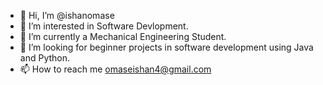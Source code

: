 - 👋 Hi, I’m @ishanomase
- 👀 I’m interested in Software Devlopment.
- 🌱 I’m currently a Mechanical Engineering Student.
- 💞️ I’m looking for beginner projects in software development using Java and Python.
- 📫 How to reach me omaseishan4@gmail.com
<!---
ishanomase/ishanomase is a ✨ special ✨ repository because its `README.md` (this file) appears on your GitHub profile.
You can click the Preview link to take a look at your changes.
--->
